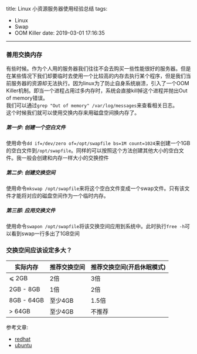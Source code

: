 title: Linux 小资源服务器使用经验总结
tags:
  - Linux
  - Swap
  - OOM Killer
date: 2019-03-01 17:16:35

---


### 善用交换内存
有些时候。作为个人用的服务器我们往往不会去购买一些性能很好的服务器。但是在某些情况下我们却要临时去使用一个比较高的内存去执行某个程序，但是我们当前服务器的资源却无法执行。因为linux为了防止自身系统崩溃，引入了一个OOM Killer机制。即当一个进程占用过多内存时，系统会直接kill掉这个进程并抛出Out of memory错误。  
我们可以通过`grep "Out of memory" /var/log/messages`来查看相关日志。  
这个时候我们就可以使用交换内存来用磁盘空间换内存了。

##### 第一步: 创建一个空白文件
使用命令`dd if=/dev/zero of=/opt/swapfile bs=1M count=1024`来创建一个1GB的空白文件到`/opt/swapfile`。同样的可以按照这个方法创建其他大小的空白文件。我一般会创建和内存一样大小的交换控件

##### 第二步: 创建交换空间
使用命令`mkswap /opt/swapfile`来将这个空白文件变成一个swap文件。只有该文件才能将对应的磁盘空间作为一个临时内存。

##### 第三部: 应用交换文件
使用命令`swapon /opt/swapfile`将该交换空间应用到系统中。此时执行`free -h`可以看到swap一行多出了1GB空间


### 交换空间应该设定多大？

| 实际内存 | 推荐交换空间 | 推荐交换空间(开启休眠模式) |
| ------- | ---------- | --------------------- |
| ⩽ 2GB   | 2倍        | 3倍          |
| 2GB - 8GB | 1倍      | 2倍          |
| 8GB - 64GB | 至少4GB | 1.5倍        |
| > 64GB  | 至少4GB    | 不推荐        |

参考文章:
- [redhat](https://access.redhat.com/documentation/en-us/red_hat_enterprise_linux/6/html/installation_guide/s2-diskpartrecommend-ppc)
- [ubuntu](https://help.ubuntu.com/community/SwapFaq)
